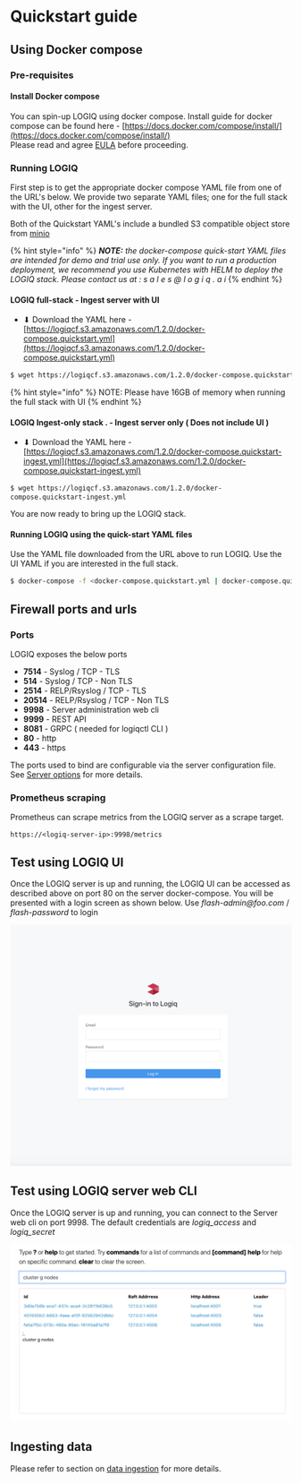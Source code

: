# Quickstart guide

## Using Docker compose

### Pre-requisites

#### Install Docker compose

You can spin-up LOGIQ using docker compose. Install guide for docker compose can be found here - [https://docs.docker.com/compose/install/](https://docs.docker.com/compose/install/)  
Please read and agree [EULA](https://docs.logiq.ai/eula/eula) before proceeding. 

### Running LOGIQ

First step is to get the appropriate docker compose YAML file from one of the URL's below. We provide two separate YAML files; one for the full stack with the UI, other for the ingest server.

Both of the Quickstart YAML's include a bundled S3 compatible object store from [minio](https://min.io)

{% hint style="info" %}
_**NOTE:** the docker-compose quick-start YAML files are intended for demo and trial use only. If you want to run a production deployment, we recommend you use Kubernetes with HELM to deploy the LOGIQ stack. Please contact us at : s a l e s @ l o g i q . a i_
{% endhint %}

#### LOGIQ full-stack - Ingest server with UI

* ⬇ Download the YAML here - [https://logiqcf.s3.amazonaws.com/1.2.0/docker-compose.quickstart.yml](https://logiqcf.s3.amazonaws.com/1.2.0/docker-compose.quickstart.yml)

```bash
$ wget https://logiqcf.s3.amazonaws.com/1.2.0/docker-compose.quickstart.yml
```

{% hint style="info" %}
NOTE: Please have 16GB of memory when running the full stack with UI
{% endhint %}

#### LOGIQ Ingest-only stack . - Ingest server only \( Does not include UI \)

* ⬇ Download the YAML here - [https://logiqcf.s3.amazonaws.com/1.2.0/docker-compose.quickstart-ingest.yml](https://logiqcf.s3.amazonaws.com/1.2.0/docker-compose.quickstart-ingest.yml)

```text
$ wget https://logiqcf.s3.amazonaws.com/1.2.0/docker-compose.quickstart-ingest.yml
```

You are now ready to bring up the LOGIQ stack. 

#### Running LOGIQ using the quick-start YAML files

Use the YAML file downloaded from the URL above to run LOGIQ. Use the UI YAML if you are interested in the full stack.

```bash
$ docker-compose -f <docker-compose.quickstart.yml | docker-compose.quickstart-ingest.yml> up -d
```

## Firewall ports and urls

### Ports

LOGIQ exposes the below ports

* **7514** - Syslog / TCP - TLS
* **514** - Syslog / TCP - Non TLS
* **2514** - RELP/Rsyslog / TCP - TLS
* **20514** - RELP/Rsyslog / TCP - Non TLS
* **9998** - Server administration web cli
* **9999** - REST API
* **8081** - GRPC \( needed for logiqctl CLI \)
* **80** - http
* **443** - https

The ports used to bind are configurable via the server configuration file. See [Server options](../logiq-log-ingest-server-configuration/server-options.md) for more details.

### Prometheus scraping

Prometheus can scrape metrics from the LOGIQ server as a scrape target.

```text
https://<logiq-server-ip>:9998/metrics
```

## Test using LOGIQ UI

Once the LOGIQ server is up and running, the LOGIQ UI can be accessed as described above on port 80 on the server docker-compose. You will be presented with a login screen as shown below. Use _flash-admin@foo.com_ / _flash-password_ to login

![](../.gitbook/assets/screen-shot-2020-01-19-at-2.14.21-pm.png)

## Test using LOGIQ server web CLI

Once the LOGIQ server is up and running, you can connect to the Server web cli on port 9998. The default credentials are _logiq\_access_ and _logiq\_secret_

![](../.gitbook/assets/screen-shot-2019-12-12-at-4.13.33-pm.png)

## Ingesting data

Please refer to section on [data ingestion](agentless.md) for more details.

